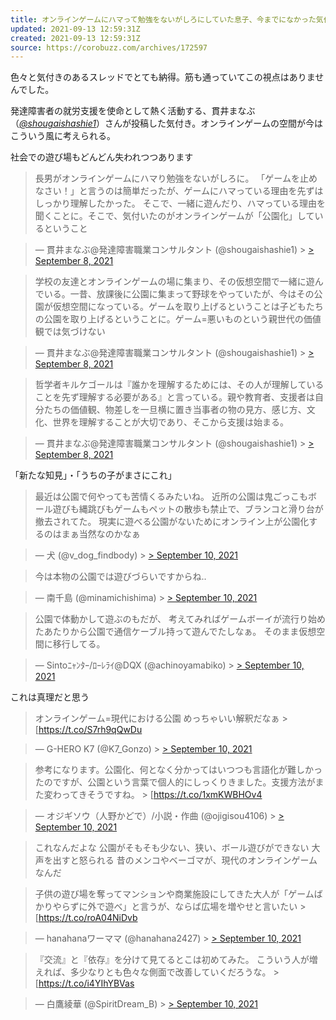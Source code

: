 ```yaml
---
title: オンラインゲームにハマって勉強をないがしろにしていた息子、今までになかった気付きへ辿り着いた
updated: 2021-09-13 12:59:31Z
created: 2021-09-13 12:59:31Z
source: https://corobuzz.com/archives/172597
---
```


色々と気付きのあるスレッドでとても納得。筋も通っていてこの視点はありませんでした。

発達障害者の就労支援を使命として熱く活動する、貫井まなぶ（[*@shougaishashie1*](https://twitter.com/shougaishashie1)）さんが投稿した気付き。オンラインゲームの空間が今はこういう風に考えられる。

社会での遊び場もどんどん失われつつあります
> 長男がオンラインゲームにハマり勉強をないがしろに。
> 「ゲームを止めなさい！」と言うのは簡単だったが、ゲームにハマっている理由を先ずはしっかり理解したかった。
> そこで、一緒に遊んだり、ハマっている理由を聞くことに。そこで、気付いたのがオンラインゲームが「公園化」しているということ

> — 貫井まなぶ@発達障害職業コンサルタント (@shougaishashie1) > [> September 8, 2021](https://twitter.com/shougaishashie1/status/1435548222039068677?ref_src=twsrc%5Etfw)

> 学校の友達とオンラインゲームの場に集まり、その仮想空間で一緒に遊んでいる。一昔、放課後に公園に集まって野球をやっていたが、今はその公園が仮想空間になっている。ゲームを取り上げるということは子どもたちの公園を取り上げるということに。ゲーム=悪いものという親世代の価値観では気づけない

> — 貫井まなぶ@発達障害職業コンサルタント (@shougaishashie1) > [> September 8, 2021](https://twitter.com/shougaishashie1/status/1435549283093127172?ref_src=twsrc%5Etfw)

> 哲学者キルケゴールは『誰かを理解するためには、その人が理解していることを先ず理解する必要がある』と言っている。親や教育者、支援者は自分たちの価値観、物差しを一旦横に置き当事者の物の見方、感じ方、文化、世界を理解することが大切であり、そこから支援は始まる。

> — 貫井まなぶ@発達障害職業コンサルタント (@shougaishashie1) > [> September 8, 2021](https://twitter.com/shougaishashie1/status/1435549424227209218?ref_src=twsrc%5Etfw)

「新たな知見」・「うちの子がまさにこれ」
> 最近は公園で何やっても苦情くるみたいね。
> 近所の公園は鬼ごっこもボール遊びも縄跳びもゲームもペットの散歩も禁止で、ブランコと滑り台が撤去されてた。
> 現実に遊べる公園がないためにオンライン上が公園化するのはまぁ当然なのかなぁ

> — 犬 (@v_dog_findbody) > [> September 10, 2021](https://twitter.com/v_dog_findbody/status/1436163320583651328?ref_src=twsrc%5Etfw)

> 今は本物の公園では遊びづらいですからね..

> — 南千島 (@minamichishima) > [> September 10, 2021](https://twitter.com/minamichishima/status/1436141485615824906?ref_src=twsrc%5Etfw)

> 公園で体動かして遊ぶのもだが、
> 考えてみればゲームボーイが流行り始めたあたりから公園で通信ケーブル持って遊んでたしなぁ。
> そのまま仮想空間に移行してる。

> — Sintoﾆｬﾝﾀｰ/ﾛｰﾚﾗｲ@DQX (@achinoyamabiko) > [> September 10, 2021](https://twitter.com/achinoyamabiko/status/1436143479428562954?ref_src=twsrc%5Etfw)

これは真理だと思う
> オンラインゲーム=現代における公園
> めっちゃいい解釈だなぁ > [https://t.co/S7rh9qQwDu

> — G-HERO K7 (@K7_Gonzo) > [> September 10, 2021](https://twitter.com/K7_Gonzo/status/1436123388301299714?ref_src=twsrc%5Etfw)

> 参考になります。公園化、何となく分かってはいつつも言語化が難しかったのですが、公園という言葉で個人的にしっくりきました。支援方法がまた変わってきそうですね。 > [https://t.co/1xmKWBHOv4

> — オジギソウ（人野かどで）/小説・作曲 (@ojigisou4106) > [> September 10, 2021](https://twitter.com/ojigisou4106/status/1436166237780774913?ref_src=twsrc%5Etfw)

> これなんだよな
> 公園がそもそも少ない、狭い、ボール遊びができない
> 大声を出すと怒られる
> 昔のメンコやベーゴマが、現代のオンラインゲームなんだ

> 子供の遊び場を奪ってマンションや商業施設にしてきた大人が「ゲームばかりやらずに外で遊べ」と言うが、ならば広場を増やせと言いたい > [https://t.co/roA04NiDvb

> — hanahanaワーママ (@hanahana2427) > [> September 10, 2021](https://twitter.com/hanahana2427/status/1436148401595301899?ref_src=twsrc%5Etfw)

> 『交流』と『依存』を分けて見てるとこは初めてみた。
> こういう人が増えれば、多少なりとも色々な側面で改善していくだろうな。 > [https://t.co/i4YIhYBVas

> — 白鷹綾華 (@SpiritDream_B) > [> September 10, 2021](https://twitter.com/SpiritDream_B/status/1436164209943859200?ref_src=twsrc%5Etfw)